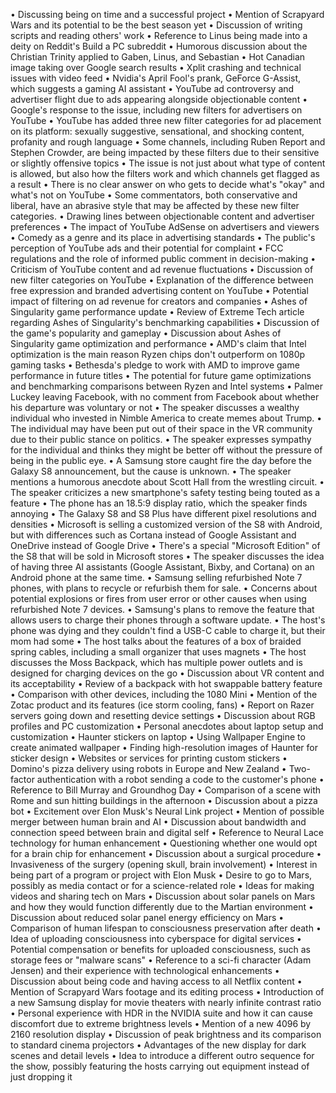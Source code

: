 • Discussing being on time and a successful project
• Mention of Scrapyard Wars and its potential to be the best season yet
• Discussion of writing scripts and reading others' work
• Reference to Linus being made into a deity on Reddit's Build a PC subreddit
• Humorous discussion about the Christian Trinity applied to Gaben, Linus, and Sebastian
• Hot Canadian image taking over Google search results
• Xplit crashing and technical issues with video feed
• Nvidia's April Fool's prank, GeForce G-Assist, which suggests a gaming AI assistant
• YouTube ad controversy and advertiser flight due to ads appearing alongside objectionable content
• Google's response to the issue, including new filters for advertisers on YouTube
• YouTube has added three new filter categories for ad placement on its platform: sexually suggestive, sensational, and shocking content, profanity and rough language
• Some channels, including Ruben Report and Stephen Crowder, are being impacted by these filters due to their sensitive or slightly offensive topics
• The issue is not just about what type of content is allowed, but also how the filters work and which channels get flagged as a result
• There is no clear answer on who gets to decide what's "okay" and what's not on YouTube
• Some commentators, both conservative and liberal, have an abrasive style that may be affected by these new filter categories.
• Drawing lines between objectionable content and advertiser preferences
• The impact of YouTube AdSense on advertisers and viewers
• Comedy as a genre and its place in advertising standards
• The public's perception of YouTube ads and their potential for complaint
• FCC regulations and the role of informed public comment in decision-making
• Criticism of YouTube content and ad revenue fluctuations
• Discussion of new filter categories on YouTube
• Explanation of the difference between free expression and branded advertising content on YouTube
• Potential impact of filtering on ad revenue for creators and companies
• Ashes of Singularity game performance update
• Review of Extreme Tech article regarding Ashes of Singularity's benchmarking capabilities
• Discussion of the game's popularity and gameplay
• Discussion about Ashes of Singularity game optimization and performance
• AMD's claim that Intel optimization is the main reason Ryzen chips don't outperform on 1080p gaming tasks
• Bethesda's pledge to work with AMD to improve game performance in future titles
• The potential for future game optimizations and benchmarking comparisons between Ryzen and Intel systems
• Palmer Luckey leaving Facebook, with no comment from Facebook about whether his departure was voluntary or not
• The speaker discusses a wealthy individual who invested in Nimble America to create memes about Trump.
• The individual may have been put out of their space in the VR community due to their public stance on politics.
• The speaker expresses sympathy for the individual and thinks they might be better off without the pressure of being in the public eye.
• A Samsung store caught fire the day before the Galaxy S8 announcement, but the cause is unknown.
• The speaker mentions a humorous anecdote about Scott Hall from the wrestling circuit.
• The speaker criticizes a new smartphone's safety testing being touted as a feature
• The phone has an 18.5:9 display ratio, which the speaker finds annoying
• The Galaxy S8 and S8 Plus have different pixel resolutions and densities
• Microsoft is selling a customized version of the S8 with Android, but with differences such as Cortana instead of Google Assistant and OneDrive instead of Google Drive
• There's a special "Microsoft Edition" of the S8 that will be sold in Microsoft stores
• The speaker discusses the idea of having three AI assistants (Google Assistant, Bixby, and Cortana) on an Android phone at the same time.
• Samsung selling refurbished Note 7 phones, with plans to recycle or refurbish them for sale.
• Concerns about potential explosions or fires from user error or other causes when using refurbished Note 7 devices.
• Samsung's plans to remove the feature that allows users to charge their phones through a software update.
• The host's phone was dying and they couldn't find a USB-C cable to charge it, but their mom had some
• The host talks about the features of a box of braided spring cables, including a small organizer that uses magnets
• The host discusses the Moss Backpack, which has multiple power outlets and is designed for charging devices on the go
• Discussion about VR content and its acceptability
• Review of a backpack with hot swappable battery feature
• Comparison with other devices, including the 1080 Mini
• Mention of the Zotac product and its features (ice storm cooling, fans)
• Report on Razer servers going down and resetting device settings
• Discussion about RGB profiles and PC customization
• Personal anecdotes about laptop setup and customization
• Haunter stickers on laptop
• Using Wallpaper Engine to create animated wallpaper
• Finding high-resolution images of Haunter for sticker design
• Websites or services for printing custom stickers
• Domino's pizza delivery using robots in Europe and New Zealand
• Two-factor authentication with a robot sending a code to the customer's phone
• Reference to Bill Murray and Groundhog Day
• Comparison of a scene with Rome and sun hitting buildings in the afternoon
• Discussion about a pizza bot
• Excitement over Elon Musk's Neural Link project
• Mention of possible merger between human brain and AI
• Discussion about bandwidth and connection speed between brain and digital self
• Reference to Neural Lace technology for human enhancement
• Questioning whether one would opt for a brain chip for enhancement
• Discussion about a surgical procedure
• Invasiveness of the surgery (opening skull, brain involvement)
• Interest in being part of a program or project with Elon Musk
• Desire to go to Mars, possibly as media contact or for a science-related role
• Ideas for making videos and sharing tech on Mars
• Discussion about solar panels on Mars and how they would function differently due to the Martian environment
• Discussion about reduced solar panel energy efficiency on Mars
• Comparison of human lifespan to consciousness preservation after death
• Idea of uploading consciousness into cyberspace for digital services
• Potential compensation or benefits for uploaded consciousness, such as storage fees or "malware scans"
• Reference to a sci-fi character (Adam Jensen) and their experience with technological enhancements
• Discussion about being code and having access to all Netflix content
• Mention of Scrapyard Wars footage and its editing process
• Introduction of a new Samsung display for movie theaters with nearly infinite contrast ratio
• Personal experience with HDR in the NVIDIA suite and how it can cause discomfort due to extreme brightness levels
• Mention of a new 4096 by 2160 resolution display
• Discussion of peak brightness and its comparison to standard cinema projectors
• Advantages of the new display for dark scenes and detail levels
• Idea to introduce a different outro sequence for the show, possibly featuring the hosts carrying out equipment instead of just dropping it